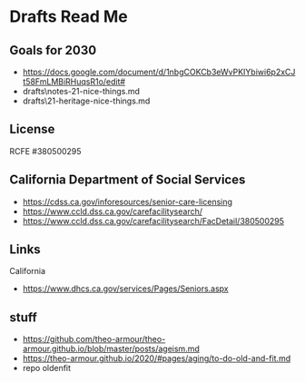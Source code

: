 # Drafts Read Me


## Goals for 2030

* https://docs.google.com/document/d/1nbgCOKCb3eWvPKIYbiwi6p2xCJt58FmLMBiRHuqsR1o/edit#
* drafts\notes-21-nice-things.md
* drafts\21-heritage-nice-things.md



## License

RCFE #380500295

## California Department of Social Services

* https://cdss.ca.gov/inforesources/senior-care-licensing
* https://www.ccld.dss.ca.gov/carefacilitysearch/
* https://www.ccld.dss.ca.gov/carefacilitysearch/FacDetail/380500295


## Links

California

* https://www.dhcs.ca.gov/services/Pages/Seniors.aspx


## stuff

* https://github.com/theo-armour/theo-armour.github.io/blob/master/posts/ageism.md
* https://theo-armour.github.io/2020/#pages/aging/to-do-old-and-fit.md
* repo oldenfit